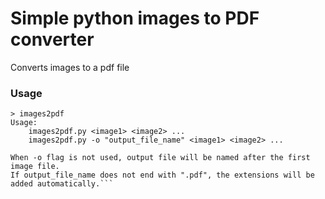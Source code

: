 # Simple python images to PDF converter
Converts images to a pdf file

### Usage
``````
> images2pdf
Usage:
    images2pdf.py <image1> <image2> ...
    images2pdf.py -o "output_file_name" <image1> <image2> ...

When -o flag is not used, output file will be named after the first image file.
If output_file_name does not end with ".pdf", the extensions will be added automatically.```